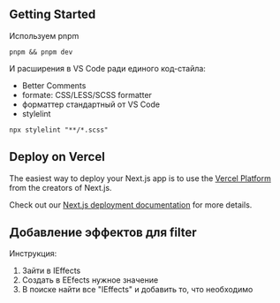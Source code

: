 ## Getting Started

Используем pnpm

```
pnpm && pnpm dev
```

И расширения в VS Code ради единого код-стайла:

- Better Comments
- formate: CSS/LESS/SCSS formatter
- форматтер стандартный от VS Code
- stylelint

```
npx stylelint "**/*.scss"
```

## Deploy on Vercel

The easiest way to deploy your Next.js app is to use the [Vercel Platform](https://vercel.com/new?utm_medium=default-template&filter=next.js&utm_source=create-next-app&utm_campaign=create-next-app-readme) from the creators of Next.js.

Check out our [Next.js deployment documentation](https://nextjs.org/docs/deployment) for more details.

## Добавление эффектов для filter

Инструкция:

1. Зайти в IEffects
2. Создать в EEfects нужное значение
3. В поиске найти все "IEffects" и добавить то, что необходимо
